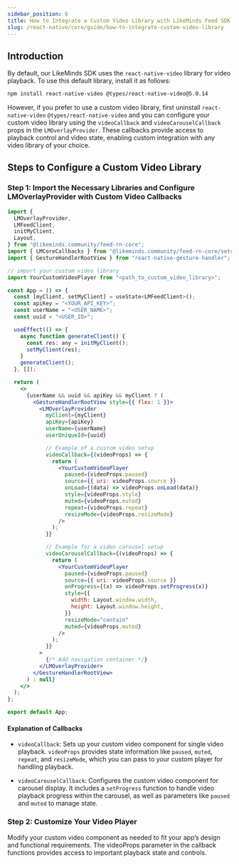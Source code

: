 ```yaml
---
sidebar_position: 6
title: How to Integrate a Custom Video Library with LikeMinds Feed SDK ?
slug: /react-native/core/guide/how-to-integrate-custom-video-library
---
```


## Introduction

By default, our LikeMinds SDK uses the `react-native-video` library for video playback. To use this default library, install it as follows:

```bash
npm install react-native-video @types/react-native-video@5.0.14
```

However, if you prefer to use a custom video library, first uninstall `react-native-video` `@types/react-native-video` and you can configure your custom video library using the `videoCallback` and `videoCarouselCallback` props in the `LMOverlayProvider`. These callbacks provide access to playback control and video state, enabling custom integration with any video library of your choice.

## Steps to Configure a Custom Video Library

### Step 1: Import the Necessary Libraries and Configure LMOverlayProvider with Custom Video Callbacks

```jsx
import {
  LMOverlayProvider,
  LMFeedClient,
  initMyClient,
  Layout,
} from "@likeminds.community/feed-rn-core";
import { LMCoreCallbacks } from "@likeminds.community/feed-rn-core/setupFeed";
import { GestureHandlerRootView } from "react-native-gesture-handler";

// import your custom video library
import YourCustomVideoPlayer from "<path_to_custom_video_library>";

const App = () => {
  const [myClient, setMyClient] = useState<LMFeedClient>();
  const apiKey = "<YOUR_API_KEY>";
  const userName = "<USER_NAME>";
  const uuid = "<USER_ID>";

  useEffect(() => {
    async function generateClient() {
      const res: any = initMyClient();
      setMyClient(res);
    }
    generateClient();
  }, []);

  return (
    <>
      {userName && uuid && apiKey && myClient ? (
        <GestureHandlerRootView style={{ flex: 1 }}>
          <LMOverlayProvider
            myClient={myClient}
            apiKey={apiKey}
            userName={userName}
            userUniqueId={uuid}

            // Example of a custom video setup
            videoCallback={(videoProps) => {
              return (
                <YourCustomVideoPlayer
                  paused={videoProps.paused}
                  source={{ uri: videoProps.source }}
                  onLoad={(data) => videoProps.onLoad(data)}
                  style={videoProps.style}
                  muted={videoProps.muted}
                  repeat={videoProps.repeat}
                  resizeMode={videoProps.resizeMode}
                />
              );
            }}

            // Example for a video carousel setup
            videoCarouselCallback={(videoProps) => {
              return (
                <YourCustomVideoPlayer
                  paused={videoProps.paused}
                  source={{ uri: videoProps.source }}
                  onProgress={(x) => videoProps.setProgress(x)}
                  style={{
                    width: Layout.window.width,
                    height: Layout.window.height,
                  }}
                  resizeMode="contain"
                  muted={videoProps.muted}
                />
              );
            }}
          >
            {/* Add navigation container */}
          </LMOverlayProvider>
        </GestureHandlerRootView>
      ) : null}
    </>
  );
};

export default App;
```

#### Explanation of Callbacks

- `videoCallback`: Sets up your custom video component for single video playback. `videoProps` provides state information like `paused`, `muted`, `repeat`, and `resizeMode`, which you can pass to your custom player for handling playback.

- `videoCarouselCallback`: Configures the custom video component for carousel display. It includes a `setProgress` function to handle video playback progress within the carousel, as well as parameters like `paused` and `muted` to manage state.

### Step 2: Customize Your Video Player

Modify your custom video component as needed to fit your app’s design and functional requirements. The videoProps parameter in the callback functions provides access to important playback state and controls.
